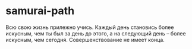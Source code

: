 # samurai-path
Всю свою жизнь прилежно учись. Каждый день становись более искусным, чем ты был за день до этого, а на следующий день – более искусным, чем сегодня. Совершенствование не имеет конца.
